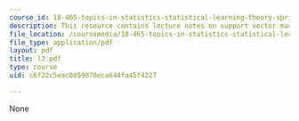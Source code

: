 ```yaml
---
course_id: 18-465-topics-in-statistics-statistical-learning-theory-spring-2007
description: This resource contains lecture notes on support vector machines (SVM).
file_location: /coursemedia/18-465-topics-in-statistics-statistical-learning-theory-spring-2007/c6f22c5eac8859870eca644fa45f4227_l3.pdf
file_type: application/pdf
layout: pdf
title: l3.pdf
type: course
uid: c6f22c5eac8859870eca644fa45f4227

---
```

None
